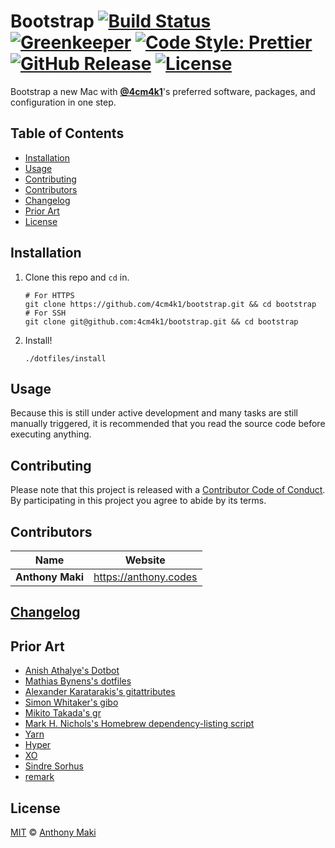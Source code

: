 # Bootstrap [![Build Status](https://img.shields.io/travis/4cm4k1/bootstrap/master.svg?style=flat-square)](https://travis-ci.org/4cm4k1/bootstrap) [![Greenkeeper](https://img.shields.io/badge/greenkeeper-enabled-brightgreen.svg?style=flat-square)](https://greenkeeper.io/) [![Code Style: Prettier](https://img.shields.io/badge/code_style-prettier-ff69b4.svg?style=flat-square)](https://github.com/prettier/prettier) [![GitHub Release](https://img.shields.io/github/release/4cm4k1/bootstrap.svg?style=flat-square)](https://github.com/4cm4k1/bootstrap/releases) [![License](https://img.shields.io/github/license/4cm4k1/bootstrap.svg?style=flat-square)](license)

Bootstrap a new Mac with [**@4cm4k1**](https://github.com/4cm4k1)'s preferred software, packages, and configuration in one step.

## Table of Contents

- [Installation](#installation)
- [Usage](#usage)
- [Contributing](#contributing)
- [Contributors](#contributors)
- [Changelog](#changelog)
- [Prior Art](#prior-art)
- [License](#license)

## Installation

1.  Clone this repo and `cd` in.

    ```shell
    # For HTTPS
    git clone https://github.com/4cm4k1/bootstrap.git && cd bootstrap
    # For SSH
    git clone git@github.com:4cm4k1/bootstrap.git && cd bootstrap
    ```

2.  Install!

    ```shell
    ./dotfiles/install
    ```

## Usage

Because this is still under active development and many tasks are still manually triggered, it is recommended that you read the source code before executing anything.

## Contributing

Please note that this project is released with a [Contributor Code of Conduct](code-of-conduct.md). By participating in this project you agree to abide by its terms.

## Contributors

| Name             | Website                 |
| ---------------- | ----------------------- |
| **Anthony Maki** | <https://anthony.codes> |

## [Changelog](changelog.md)

## Prior Art

- [Anish Athalye's Dotbot](https://github.com/anishathalye/dotbot)
- [Mathias Bynens's dotfiles](https://github.com/mathiasbynens/dotfiles)
- [Alexander Karatarakis's gitattributes](https://github.com/alexkaratarakis/gitattributes)
- [Simon Whitaker's gibo](https://github.com/simonwhitaker/gibo)
- [Mikito Takada's gr](https://github.com/mixu/gr)
- [Mark H. Nichols's Homebrew dependency-listing script](https://zanshin.net/2014/02/03/how-to-list-brew-dependencies/)
- [Yarn](https://yarnpkg.com)
- [Hyper](https://hyper.is)
- [XO](https://github.com/sindresorhus/xo)
- [Sindre Sorhus](https://github.com/sindresorhus)
- [remark](https://github.com/wooorm/remark)

## License

[MIT](license) © [Anthony Maki](https://anthony.codes)
